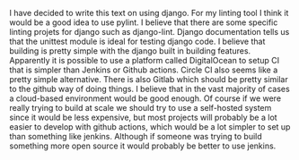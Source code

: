 I have decided to write this text on using django. For my linting tool I think it would be a good idea to use pylint. I believe that there are some specific linting projets for django such as django-lint. Django documentation tells us that the unittest module is ideal for testing django code. I believe that building is pretty simple with the django built in building features. Apparently it is possible to use a platform called DigitalOcean to setup CI that is simpler than Jenkins or Github actions. Circle CI also seems like a pretty simple alternative. There is also Gitlab which should be pretty similar to the github way of doing things. I believe that in the vast majority of cases a cloud-based environment would be good enough. Of course if we were really trying to build at scale we should try to use a self-hosted system since it would be less expensive, but most projects will probably be a lot easier to develop with github actions, which would be a lot simpler to set up than something like jenkins. Although if someone was trying to build something more open source it would probably be better to use jenkins.